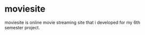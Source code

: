 # moviesite
moviesite is online movie streaming site  that i developed for my 6th semester project.
